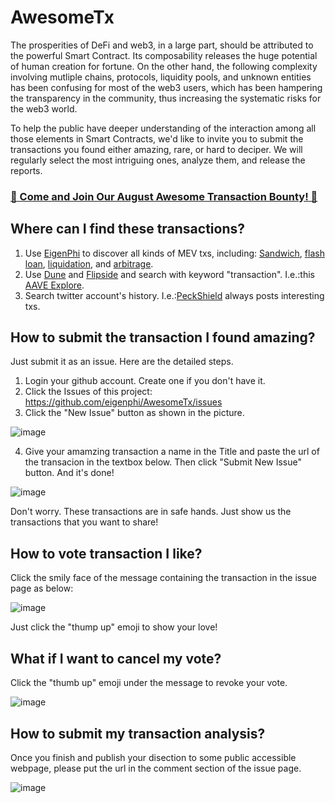 # AwesomeTx

The prosperities of DeFi and web3, in a large part, should be attributed to the powerful Smart Contract. Its composability releases the huge potential of human creation for fortune. On the other hand, the following complexity involving mutliple chains, protocols, liquidity pools, and unknown entities has been confusing for most of the web3 users, which has been hampering the transparency in the community, thus increasing the systematic risks for the web3 world.

To help the public have deeper understanding of the interaction among all those elements in Smart Contracts, we'd like to invite you to submit the transactions you found either amazing, rare, or hard to deciper. We will regularly select the most intriguing ones, analyze them, and release the reports. 


### [🎁 Come and Join Our August Awesome Transaction Bounty! 🎁](https://github.com/eigenphi/AwesomeTx/wiki/The-August-Awesome-Web3-Transactions-Bounty)

## Where can I find these transactions?
1. Use [EigenPhi](https://eigenphi.io/) to discover all kinds of MEV txs, including: [Sandwich](https://eigenphi.io/ethereum/sandwich), [flash loan](https://eigenphi.io/ethereum/flashloan), [liquidation](https://eigenphi.io/ethereum/liquidation), and [arbitrage](https://eigenphi.io/). 
2. Use [Dune](https://dune.com/) and [Flipside](https://flipsidecrypto.xyz/) and search with keyword "transaction". I.e.:this [AAVE Explore](https://dune.com/rmas/aave-explorer-txs). 
3. Search twitter account's history. I.e.:[PeckShield](https://twitter.com/peckshield) always posts interesting txs. 

## How to submit the transaction I found amazing?
Just submit it as an issue. Here are the detailed steps.
1. Login your github account. Create one if you don't have it.
2. Click the Issues of this project: https://github.com/eigenphi/AwesomeTx/issues
3. Click the "New Issue" button as shown in the picture.

![image](https://user-images.githubusercontent.com/106327351/182502733-a1257b9d-6581-42cc-954a-b677ac5504d7.png)


4. Give your amamzing transaction a name in the Title and paste the url of the transacion in the textbox below. Then click "Submit New Issue" button. And it's done!

![image](https://user-images.githubusercontent.com/106327351/182503081-f1c49df3-e11b-4f7f-815b-8abb8c6771f9.png)

Don't worry. These transactions are in safe hands. Just show us the transactions that you want to share!

## How to vote transaction I like? 
Click the smily face of the message containing the transaction in the issue page as below:

![image](https://user-images.githubusercontent.com/106327351/182693040-3346ec14-86c6-4bbc-bc70-ba5184f94d21.png)

Just click the "thump up" emoji to show your love!

## What if I want to cancel my vote? 
Click the "thumb up" emoji under the message to revoke your vote.

![image](https://user-images.githubusercontent.com/106327351/182693189-e67e17ae-c4fa-4af8-99a0-28a1039c83d5.png)

## How to submit my transaction analysis?
Once you finish and publish your disection to some public accessible webpage, please put the url in the comment section of the issue page. 

![image](https://user-images.githubusercontent.com/106327351/182693843-3e7b27a5-2642-48c0-af82-18c0a3366dde.png)
